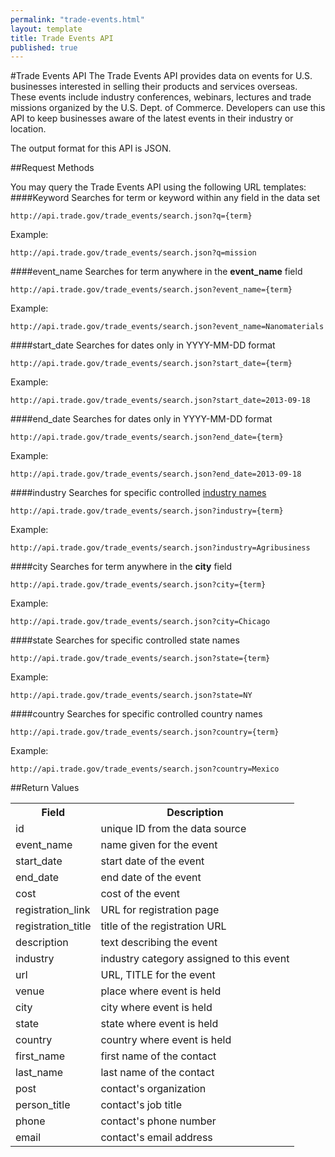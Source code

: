 ```yaml
---
permalink: "trade-events.html"
layout: template
title: Trade Events API
published: true
---
```


#Trade Events API
The Trade Events API provides data on events for U.S. businesses interested in selling their products and services overseas.  These events include industry conferences, webinars, lectures and trade missions organized by the U.S. Dept. of Commerce. Developers can use this API to keep businesses aware of the latest events in their industry or location.

The output format for this API is JSON.

##Request Methods

You may query the Trade Events API using the following URL templates:
####Keyword
Searches for term or keyword within any field in the data set

    http://api.trade.gov/trade_events/search.json?q={term}

Example:

    http://api.trade.gov/trade_events/search.json?q=mission
    
####event_name
Searches for term anywhere in the **event_name** field

    http://api.trade.gov/trade_events/search.json?event_name={term}

Example:

    http://api.trade.gov/trade_events/search.json?event_name=Nanomaterials
####start_date
Searches for dates only in YYYY-MM-DD format

    http://api.trade.gov/trade_events/search.json?start_date={term}

Example:

    http://api.trade.gov/trade_events/search.json?start_date=2013-09-18
####end_date
Searches for dates only in YYYY-MM-DD format

    http://api.trade.gov/trade_events/search.json?end_date={term}

Example:

    http://api.trade.gov/trade_events/search.json?end_date=2013-09-18
####industry
Searches for specific controlled [industry names](/industry-list.html)

    http://api.trade.gov/trade_events/search.json?industry={term}

Example:

    http://api.trade.gov/trade_events/search.json?industry=Agribusiness
####city
Searches for term anywhere in the **city** field

    http://api.trade.gov/trade_events/search.json?city={term}

Example:

    http://api.trade.gov/trade_events/search.json?city=Chicago
####state
Searches for specific controlled state names

    http://api.trade.gov/trade_events/search.json?state={term}

Example:

    http://api.trade.gov/trade_events/search.json?state=NY
####country
Searches for specific controlled country names

    http://api.trade.gov/trade_events/search.json?country={term}

Example:

    http://api.trade.gov/trade_events/search.json?country=Mexico
    
##Return Values
<table border="0">
<tr>
<th>Field</th>
<th>Description</th>
</tr>

<tr>
<td>id</td>
<td>unique ID from the data source</td>
</tr>

<tr>
<td>event_name</td>
<td>name given for the event</td>
</tr>

<tr>
<td>start_date</td>
<td>start date of the event</td>
</tr>

<tr>
<td>end_date</td>
<td>end date of the event</td>
</tr>

<tr>
<td>cost</td>
<td>cost of the event</td>
</tr>

<tr>
<td>registration_link</td>
<td>URL for registration page</td>
</tr>

<tr>
<td>registration_title</td>
<td>title of the registration URL</td>
</tr>

<tr>
<td>description</td>
<td>text describing the event</td>
</tr>

<tr>
<td>industry</td>
<td>industry category assigned to this event</td>
</tr>

<tr>
<td>url</td>
<td>URL, TITLE for the event</td>
</tr>

<tr>
<td>venue</td>
<td>place where event is held</td>
</tr>

<tr>
<td>city</td>
<td>city where event is held</td>
</tr>

<tr>
<td>state</td>
<td>state where event is held</td>
</tr>

<tr>
<td>country</td>
<td>country where event is held</td>
</tr>

<tr>
<td>first_name</td>
<td>first name of the contact</td>
</tr>

<tr>
<td>last_name</td>
<td>last name of the contact</td>
</tr>

<tr>
<td>post</td>
<td>contact's organization</td>
</tr>

<tr>
<td>person_title</td>
<td>contact's job title</td>
</tr>

<tr>
<td>phone</td>
<td>contact's phone number</td>
</tr>

<tr>
<td>email</td>
<td>contact's email address</td>
</tr>

</table>